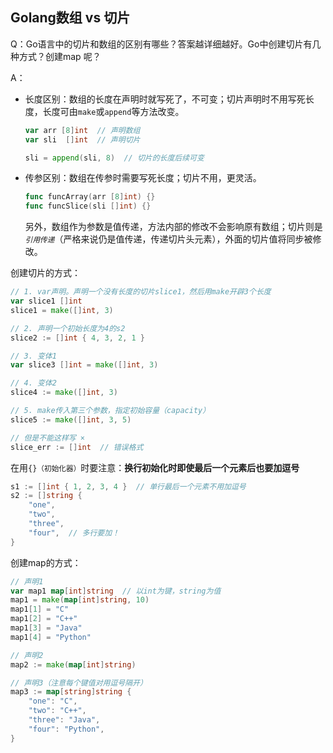 ## Golang数组 vs 切片

Q：Go语言中的切片和数组的区别有哪些？答案越详细越好。Go中创建切片有几种方式？创建map 呢？

A：

- 长度区别：数组的长度在声明时就写死了，不可变；切片声明时不用写死长度，长度可由`make`或`append`等方法改变。

  ```go
  var arr [8]int  // 声明数组
  var sli  []int  // 声明切片
  
  sli = append(sli, 8)  // 切片的长度后续可变
  ```

- 传参区别：数组在传参时需要写死长度；切片不用，更灵活。

  ```go
  func funcArray(arr [8]int) {}
  func funcSlice(sli []int) {}
  ```

  另外，数组作为参数是值传递，方法内部的修改不会影响原有数组；切片则是<small>*引用传递*</small>（严格来说仍是值传递，传递切片头元素），外面的切片值将同步被修改。



创建切片的方式：

```go
// 1. var声明。声明一个没有长度的切片slice1，然后用make开辟3个长度
var slice1 []int
slice1 = make([]int, 3)

// 2. 声明一个初始长度为4的s2
slice2 := []int { 4, 3, 2, 1 }

// 3. 变体1
var slice3 []int = make([]int, 3)

// 4. 变体2
slice4 := make([]int, 3)

// 5. make传入第三个参数，指定初始容量（capacity）
slice5 := make([]int, 3, 5)

// 但是不能这样写 ×
slice_err := []int  // 错误格式
```

在用`{}`<small>（初始化器）</small>时要注意：**换行初始化时即使最后一个元素后也要加逗号**

```go
s1 := []int { 1, 2, 3, 4 }  // 单行最后一个元素不用加逗号
s2 := []string {
    "one",
    "two",
    "three",
    "four",  // 多行要加！
}
```



创建map的方式：

```go
// 声明1
var map1 map[int]string  // 以int为键，string为值
map1 = make(map[int]string, 10)
map1[1] = "C"
map1[2] = "C++"
map1[3] = "Java"
map1[4] = "Python"

// 声明2
map2 := make(map[int]string)

// 声明3（注意每个键值对用逗号隔开）
map3 := map[string]string {
	"one": "C",
	"two": "C++",
	"three": "Java",
	"four": "Python",
}
```

